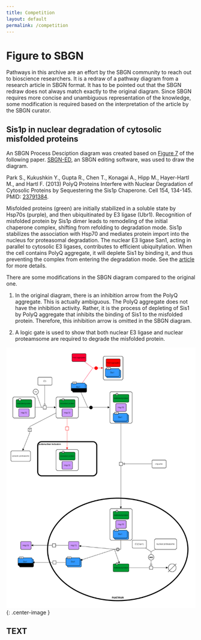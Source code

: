 ```yaml
---
title: Competition
layout: default
permalink: /competition
---
```


# Figure to SBGN

Pathways in this archive are an effort by the SBGN community to reach out to bioscience researchers. It is a redraw of a pathway diagram from a research article in SBGN format. It has to be pointed out that the SBGN redraw does not always match exactly to the original diagram. Since SBGN requires more concise and unambiguous representation of the knowledge, some modification is required based on the interpretation of the article by the SBGN curator.

## Sis1p in nuclear degradation of cytosolic misfolded proteins

An SBGN Process Desciption diagram was created based on [Figure 7](https://www.sciencedirect.com/science/article/pii/S0092867413007046#fig7) of the following paper. [SBGN-ED](http://www.sbgn-ed.org/), an SBGN editing software, was used to draw the diagram.

Park S., Kukushkin Y., Gupta R., Chen T., Konagai A., Hipp M., Hayer-Hartl M., and Hartl F. (2013) PolyQ Proteins Interfere with Nuclear Degradation of Cytosolic Proteins by Sequestering the Sis1p Chaperone. Cell 154, 134-145. PMID: [23791384](http://www.ncbi.nlm.nih.gov/pubmed/23791384).

Misfolded proteins (green) are initially stabilized in a soluble state by Hsp70s (purple), and then ubiquitinated by E3 ligase (Ubr1). Recognition of misfolded protein by Sis1p dimer leads to remodeling of the initial chaperone complex, shifting from refolding to degradation mode. Sis1p stabilizes the association with Hsp70 and mediates protein import into the nucleus for proteasomal degradation. The nuclear E3 ligase San1, acting in parallel to cytosolic E3 ligases, contributes to efficient ubiquitylation. When the cell contains PolyQ aggregate, it will deplete Sis1 by binding it, and thus preventing the complex from entering the degradation mode. See the [article](http://www.sciencedirect.com/science/article/pii/S0092867413007046) for more details.

There are some modifications in the SBGN diagram compared to the original one.

1. In the original diagram, there is an inhibition arrow from the PolyQ aggregate. This is actually ambiguous. The PolyQ aggregate does not have the inhibition activity. Rather, it is the process of depleting of Sis1 by PolyQ aggregate that inhibits the binding of Sis1 to the misfolded protein. Therefore, this inhibition arrow is omitted in the SBGN diagram.  

1. A logic gate is used to show that both nuclear E3 ligase and nuclear proteamsome are required to degrade the misfolded protein.  

![SBGN-PD](/downloads/figure_to_sbgn/polyq-July2013.png){: .center-image }

## TEXT

